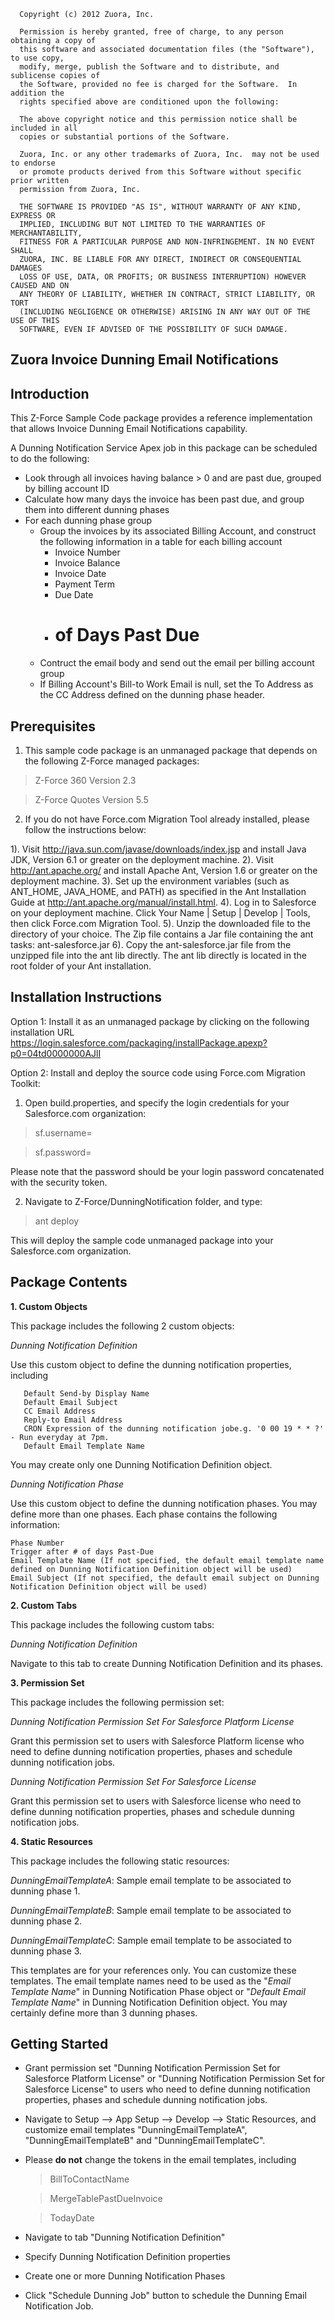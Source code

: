       Copyright (c) 2012 Zuora, Inc.
    
      Permission is hereby granted, free of charge, to any person obtaining a copy of 
      this software and associated documentation files (the "Software"), to use copy, 
      modify, merge, publish the Software and to distribute, and sublicense copies of 
      the Software, provided no fee is charged for the Software.  In addition the
      rights specified above are conditioned upon the following:
    
      The above copyright notice and this permission notice shall be included in all
      copies or substantial portions of the Software.
    
      Zuora, Inc. or any other trademarks of Zuora, Inc.  may not be used to endorse
      or promote products derived from this Software without specific prior written
      permission from Zuora, Inc.
    
      THE SOFTWARE IS PROVIDED "AS IS", WITHOUT WARRANTY OF ANY KIND, EXPRESS OR
      IMPLIED, INCLUDING BUT NOT LIMITED TO THE WARRANTIES OF MERCHANTABILITY,
      FITNESS FOR A PARTICULAR PURPOSE AND NON-INFRINGEMENT. IN NO EVENT SHALL
      ZUORA, INC. BE LIABLE FOR ANY DIRECT, INDIRECT OR CONSEQUENTIAL DAMAGES
      LOSS OF USE, DATA, OR PROFITS; OR BUSINESS INTERRUPTION) HOWEVER CAUSED AND ON
      ANY THEORY OF LIABILITY, WHETHER IN CONTRACT, STRICT LIABILITY, OR TORT
      (INCLUDING NEGLIGENCE OR OTHERWISE) ARISING IN ANY WAY OUT OF THE USE OF THIS
      SOFTWARE, EVEN IF ADVISED OF THE POSSIBILITY OF SUCH DAMAGE.


Zuora Invoice Dunning Email Notifications
----------------------------------------

Introduction
------------

This Z-Force Sample Code package provides a reference implementation that allows Invoice Dunning Email Notifications capability.

A Dunning Notification Service Apex job in this package can be scheduled to do the following: 

   * Look through all invoices having balance > 0 and are past due, grouped by billing account ID
   * Calculate how many days the invoice has been past due, and group them into different dunning phases
   * For each dunning phase group
      * Group the invoices by its associated Billing Account, and construct the following information in a table for each billing account
         * Invoice Number
         * Invoice Balance
         * Invoice Date
         * Payment Term
         * Due Date
         * # of Days Past Due
      * Contruct the email body and send out the email per billing account group
      * If Billing Account's Bill-to Work Email is null, set the To Address as the CC Address defined on the dunning phase header.

Prerequisites
-------------

1. This sample code package is an unmanaged package that depends on the following Z-Force managed packages: 

>Z-Force 360 Version 2.3

>Z-Force Quotes Version 5.5

2. If you do not have Force.com Migration Tool already installed, please follow the instructions below: 

1). Visit http://java.sun.com/javase/downloads/index.jsp and install Java JDK, Version 6.1 or greater on the deployment machine.
2). Visit http://ant.apache.org/ and install Apache Ant, Version 1.6 or greater on the deployment machine.
3). Set up the environment variables (such as ANT_HOME, JAVA_HOME, and PATH) as specified in the Ant Installation Guide at http://ant.apache.org/manual/install.html.
4). Log in to Salesforce on your deployment machine. Click Your Name | Setup | Develop | Tools, then click Force.com Migration Tool.
5). Unzip the downloaded file to the directory of your choice. The Zip file contains a Jar file containing the ant tasks: ant-salesforce.jar
6). Copy the ant-salesforce.jar file from the unzipped file into the ant lib directly.  The ant lib directly is located in the root folder of your Ant installation. 

Installation Instructions
-------------------------
Option 1: Install it as an unmanaged package by clicking on the following installation URL
https://login.salesforce.com/packaging/installPackage.apexp?p0=04td0000000AJlI

Option 2: Install and deploy the source code using Force.com Migration Toolkit:

1. Open build.properties, and specify the login credentials for your Salesforce.com organization: 

>sf.username=

>sf.password= 

Please note that the password should be your login password concatenated with the security token.

2. Navigate to Z-Force/DunningNotification folder, and type: 
>ant deploy

This will deploy the sample code unmanaged package into your Salesforce.com organization.  

Package Contents 
-----

**1. Custom Objects**

This package includes the following 2 custom objects: 

*Dunning Notification Definition*

Use this custom object to define the dunning notification properties, including

       Default Send-by Display Name
       Default Email Subject
       CC Email Address
       Reply-to Email Address
       CRON Expression of the dunning notification jobe.g. '0 00 19 * * ?' - Run everyday at 7pm.
       Default Email Template Name

  You may create only one Dunning Notification Definition object.

*Dunning Notification Phase*

  Use this custom object to define the dunning notification phases. You may define more than one phases. Each phase contains the following information: 

    Phase Number
    Trigger after # of days Past-Due
    Email Template Name (If not specified, the default email template name defined on Dunning Notification Definition object will be used)
    Email Subject (If not specified, the default email subject on Dunning Notification Definition object will be used)

**2. Custom Tabs**

This package includes the following custom tabs:
 
*Dunning Notification Definition*

 Navigate to this tab to create Dunning Notification Definition and its phases.

**3. Permission Set**

This package includes the following permission set: 

 *Dunning Notification Permission Set For Salesforce Platform License*
 
  Grant this permission set to users with Salesforce Platform license who need to define dunning notification properties, phases and schedule dunning notification jobs.

*Dunning Notification Permission Set For Salesforce License*
 
  Grant this permission set to users with Salesforce license who need to define dunning notification properties, phases and schedule dunning notification jobs.

**4. Static Resources**

This package includes the following static resources:

*DunningEmailTemplateA*: 
  Sample email template to be associated to dunning phase 1.

*DunningEmailTemplateB*: 
  Sample email template to be associated to dunning phase 2.

*DunningEmailTemplateC*: 
  Sample email template to be associated to dunning phase 3.

This templates are for your references only. You can customize these templates.  The email template names need to be used as the "*Email Template Name*" in Dunning Notification Phase object or "*Default Email Template Name*" in Dunning Notification Definition object.
You may certainly define more than 3 dunning phases. 


Getting Started
----
* Grant permission set "Dunning Notification Permission Set for Salesforce Platform License" or "Dunning Notification Permission Set for Salesforce License" to users who need to define dunning notification properties, phases and schedule dunning notification jobs.
* Navigate to Setup --> App Setup --> Develop --> Static Resources, and customize email templates "DunningEmailTemplateA", "DunningEmailTemplateB" and "DunningEmailTemplateC".
* Please **do not** change the tokens in the email templates, including

    >BillToContactName
    
    >MergeTablePastDueInvoice
    
    >TodayDate
    
* Navigate to tab "Dunning Notification Definition"
* Specify Dunning Notification Definition properties
* Create one or more Dunning Notification Phases
* Click "Schedule Dunning Job" button to schedule the Dunning Email Notification Job. 

